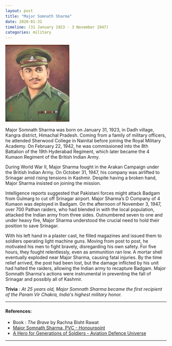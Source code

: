 ```yaml
---
layout: post
title: "Major Somnath Sharma"
date: 2020-01-31
timeline: (31 January 1923 - 3 November 1947)
categories: military
---
```


<img src="/images/Somnath-Sharma.jpeg" alt="Major Somnath Sharma Image" class="circular-img" />

Major Somnath Sharma was born on January 31, 1923, in Dadh village, Kangra district, Himachal Pradesh. Coming from a family of military officers, he attended Sherwood College in Nainital before joining the Royal Military Academy. On February 22, 1942, he was commissioned into the 8th Battalion of the 19th Hyderabad Regiment, which later became the 4 Kumaon Regiment of the British Indian Army.

During World War II, Major Sharma fought in the Arakan Campaign under the British Indian Army. On October 31, 1947, his company was airlifted to Srinagar amid rising tensions in Kashmir. Despite having a broken hand, Major Sharma insisted on joining the mission.

Intelligence reports suggested that Pakistani forces might attack Badgam from Gulmarg to cut off Srinagar airport. Major Sharma’s D Company of 4 Kumaon was deployed in Badgam. On the afternoon of November 3, 1947, over 700 Pathan raiders, who had blended in with the local population, attacked the Indian army from three sides. Outnumbered seven to one and under heavy fire, Major Sharma understood the crucial need to hold their position to save Srinagar. 

With his left hand in a plaster cast, he filled magazines and issued them to soldiers operating light machine guns. Moving from post to post, he motivated his men to fight bravely, disregarding his own safety. For five hours, they fought relentlessly, even as ammunition ran low. A mortar shell eventually exploded near Major Sharma, causing fatal injuries. By the time relief arrived, the post had been lost, but the damage inflicted by his unit had halted the raiders, allowing the Indian army to recapture Badgam. Major Somnath Sharma's actions were instrumental in preventing the fall of Srinagar and possibly all of Kashmir.

__Trivia__ : *At 25 years old, Major Somnath Sharma became the first recipient of the Param Vir Chakra, India's highest military honor.*


---

#### References:
- Book : *The Brave* by Rachna Bisht Rawat
- [Major Somnath Sharma, PVC - Honourpoint](https://www.honourpoint.in/profile/major-somnath-sharma-pvc/)
- [A Hero for Generations of Soldiers - Aviation Defence Universe](https://www.aviation-defence-universe.com/a-hero-for-generations-of-soldiers/)

---
